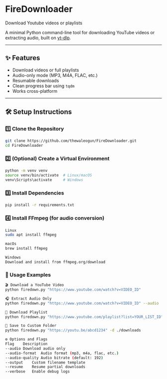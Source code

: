 # FireDownloader
Download Youtube videos or playlists

A minimal Python command-line tool for downloading YouTube videos or extracting audio, built on [yt-dlp](https://github.com/yt-dlp/yt-dlp).

---

## ✨ Features
- Download videos or full playlists  
- Audio-only mode (MP3, M4A, FLAC, etc.)  
- Resumable downloads  
- Clean progress bar using `tqdm`  
- Works cross-platform  

---

## 🛠️ Setup Instructions

### 1️⃣ Clone the Repository
```bash
git clone https://github.com/thewaleogun/FireDownloader.git
cd FireDownloader
```
### 2️⃣ (Optional) Create a Virtual Environment
```bash
python -m venv venv
source venv/bin/activate  # Linux/macOS
venv\Scripts\activate     # Windows
```
### 3️⃣ Install Dependencies
```bash
pip install -r requirements.txt
```
### 4️⃣ Install FFmpeg (for audio conversion)
```bash
Linux
sudo apt install ffmpeg

macOs
brew install ffmpeg

Windows
Download and install from ffmpeg.org/download
```
### 🚀 Usage Examples
```bash
🎬 Download a YouTube Video
python firedown.py "https://www.youtube.com/watch?v=VIDEO_ID"

🎧 Extract Audio Only
python firedown.py "https://www.youtube.com/watch?v=VIDEO_ID" --audio

📜 Download Playlist
python firedown.py "https://www.youtube.com/playlist?list=YOUR_LIST_ID" --playlist

💾 Save to Custom Folder
python firedown.py "https://youtu.be/abcd1234" -d ./downloads

⚙️ Options and Flags
Flag	Description
--audio	Download audio only
--audio-format	Audio format (mp3, m4a, flac, etc.)
--audio-quality	Audio bitrate (default: 192)
--output	Custom filename template
--resume	Resume partial downloads
--verbose	Enable debug logs

